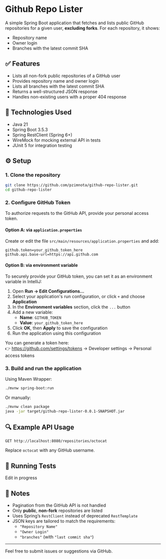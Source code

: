 # Github Repo Lister

A simple Spring Boot application that fetches and lists public GitHub repositories for a given user, **excluding forks**. For each repository, it shows:

- Repository name  
- Owner login  
- Branches with the latest commit SHA  

## ✅ Features

- Lists all non-fork public repositories of a GitHub user
- Provides repository name and owner login
- Lists all branches with the latest commit SHA
- Returns a well-structured JSON response
- Handles non-existing users with a proper 404 response

## 🚀 Technologies Used

- Java 21  
- Spring Boot 3.5.3  
- Spring RestClient (Spring 6+)  
- WireMock for mocking external API in tests  
- JUnit 5 for integration testing  

## ⚙️ Setup

### 1. Clone the repository

```bash
git clone https://github.com/pzimnota/github-repo-lister.git
cd github-repo-lister
```

### 2. Configure GitHub Token

To authorize requests to the GitHub API, provide your personal access token.

#### Option A: via `application.properties`

Create or edit the file `src/main/resources/application.properties` and add:

```properties
github.token=your_github_token_here
github.api.base-url=https://api.github.com
```

#### Option B: via environment variable

To securely provide your GitHub token, you can set it as an environment variable in IntelliJ:

1. Open **Run → Edit Configurations…**
2. Select your application's run configuration, or click `+` and choose **Application**
3. In the **Environment variables** section, click the `...` button
4. Add a new variable:
    - **Name**: `GITHUB_TOKEN`
    - **Value**: `your_github_token_here`
5. Click **OK**, then **Apply** to save the configuration
6. Run the application using this configuration

You can generate a token here:  
👉 https://github.com/settings/tokens → Developer settings → Personal access tokens

### 3. Build and run the application

Using Maven Wrapper:

```bash
./mvnw spring-boot:run
```

Or manually:

```bash
./mvnw clean package
java -jar target/github-repo-lister-0.0.1-SNAPSHOT.jar
```

## 🔍 Example API Usage

```http
GET http://localhost:8080/repositories/octocat
```

Replace `octocat` with any GitHub username.

## 🧪 Running Tests

Edit in progress

## 📌 Notes

- Pagination from the GitHub API is not handled
- Only **public**, **non-fork** repositories are listed
- Uses Spring’s `RestClient` instead of deprecated `RestTemplate`
- JSON keys are tailored to match the requirements:
  - `"Repository Name"`  
  - `"Owner Login"`  
  - `"branches"` (with `"last commit sha"`)

---

Feel free to submit issues or suggestions via GitHub.
